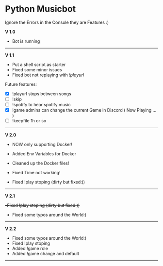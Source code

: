 # **Python Musicbot**

Ignore the Errors in the Console they are Features :)



**V 1.0**
- Bot is running
---

**V 1.1**
- Put a shell script as starter
- Fixed some minor issues
- Fixed bot not replaying with *!playurl*

Future features:

- [x] !playurl stops between songs
- [ ] !skip
- [ ] !spotify to hear spotify music
- [x] !game admins can change the current Game in Discord ( Now Playing ... )
- [ ] !keepfile 1h or so

---

**V 2.0**
- NOW only supporting Docker!
- Added Env Variables for Docker
- Cleaned up the Docker files!

- Fixed Time not working!
- Fixed !play stoping (dirty but fixed:))

---

**V 2.1**

~~-Fixed !play stoping (dirty but fixed:))~~

- Fixed some typos around the World:)

---

**V 2.2**

- Fixed some typos around the World:)
- Fixed !play stoping
- Added !game role
- Added !game change and default

---
